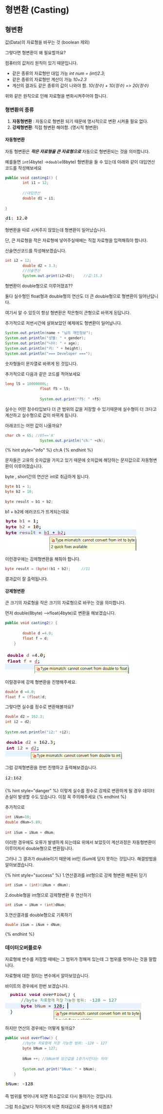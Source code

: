 # 형변환 \(Casting\)

## 형변환

값\(Data\)의 자료형을 바꾸는 것 \(boolean 제외\)



그렇다면 형변환이 왜 필요할까요?

컴퓨터의 값처리 원칙이 있기 때문입니다.

* 같은 종류의 자료형만 대입 가능   _int num = \(int\)2.3;_
* 같은 종류의 자료형만 계산이 가능 _10+2.3_
* 계산의 결과도 같은 종류의 값이 나와야 함. _10\(정수\) + 10\(정수\) =&gt; 20\(정수\)_

위와 같은 원칙으로 인해 자료형을 변화시켜주어야 합니다.



### 형변환의 종류

1. **자동형변환** : 자동으로 형변환 되기 때문에 명시적으로 변환 시켜줄 필요 없다.
2. **강제형변환**: 직접 형변환 해야함. \(명시적 형변환\)

#### 

#### 자동형변환

자동 형변환은 _**작은 자료형을 큰 자료형으로**_ 자동으로 형변환되는 것을 의미합니다.

예를들면 `int`\(4byte\) -&gt;`double`\(8byte\) 형변환을 들 수 있는데 아래와 같이 대입연산 코드를 작성해보세요

```java
public void casting1() {
		int i1 = 12;
		
		//대입연산
		double d1 = i1;
		
}
```

![12.0&#xC774;&#xB77C;&#xB294; &#xACB0;&#xACFC;&#xAC12;&#xC774; &#xCD9C;&#xB825;&#xB42C;&#xC2B5;&#xB2C8;&#xB2E4;.](../../.gitbook/assets/image%20%2840%29.png)

형변환을 따로 시켜주지 않았는데 형변환이 일어났습니다.

단, 큰 자료형을 작은 자료형에 넣어주실때에는 직접 자료형을 입력해줘야 합니다.

산술연산코드를 작성해보겠습니다.

```java
int i2 = 12;
		double d2 = 3.3;
		//산술연산
		System.out.print(i2+d2);    //값:15.3
```

형변환이 double형으로 이루어졌죠?? 

둘다 실수형인 float형과 double형의 연산도 더 큰 double형으로 형변환이 일어난답니다.

여기서 알 수 있듯이 항상 형변환은 작은형이 큰형으로 바뀌게 된답니다.

추가적으로 저번시간에 살펴보았던 예제에도 형변환이 일어납니다.

```java
System.out.println(name + "님의 개인정보");
System.out.println("성별: " + gender);
System.out.println("나이: " + age);
System.out.println("키: " + height);
System.out.println("=== Developer ===");
```

숫자형들이 문자열로 바뀌게 된 것입니다.

추가적으로 다음과 같은 코드를 적어보세요

```java
long l5 = 10000000L;
				float f5 = l5;
				
				System.out.print("f5: " +f5)
```

실수는 어떤 정수타입보다 더 큰 범위의 값을 저장할 수 있기때문에 실수형이 더 크다고 계산하고 실수형으로 값이 바뀌게 됩니다.

아래코드는 어떤 값이 나올까요?

```java
char ch = 65; //65=='A'
				System.out.println("ch:" +ch);
```

{% hint style="info" %}
ch:A
{% endhint %}

문자들은 고유의 숫자값을 가지고 있기 때문에 숫자값에 해당하는 문자값으로 자동형변환이 이루어졌습니다.

byte , short간의 연산은 int로 취급하게 됩니다.

```java
byte b1 = 1;
byte b2 = 10;

byte result = b1 + b2;
```

b1 + b2에 에러코드가 뜨게되는데요

![int&#xD615;&#xC774;&#xB77C;&#xACE0; &#xB098;&#xC635;&#xB2C8;&#xB2E4;.](../../.gitbook/assets/image%20%2837%29.png)

이런경우에는 강제형변환을 해줘야 합니다.

```java
byte result = (byte)(b1 + b2);     //11
```

결과값이 잘 출력됩니다.



#### 강제형변환

큰 크기의 자료형을 작은 크기의 자료형으로 바꾸는 것을 의미합니다.

먼저 double\(8byte\)  --&gt;float\(4byte\)로 변환을 해보겠습니다.

```java
public void casting2() {
		
		double d =4.0;
		float f = d;	
	}
```

![&#xC774;&#xB7F0; &#xC5D0;&#xB7EC;&#xAC00; &#xB098;&#xD0C0;&#xB0A9;&#xB2C8;&#xB2E4;.](../../.gitbook/assets/image%20%2833%29.png)

이럴경우에 강제 형변환을 진행해주세요.

```java
double d =4.0;
float f = (float)d;
```

그렇다면 실수를 정수로 변환해볼까요?

```java
double d2 = 162.3;
int i2 = d2;

System.out.println("i2:" +i2);
```

![&#xC704;&#xC640; &#xAC19;&#xC740; &#xC5D0;&#xB7EC;&#xAC00; &#xBC1C;&#xC0DD;&#xD569;&#xB2C8;&#xB2E4;.](../../.gitbook/assets/image%20%2867%29.png)

그럼 강제형변환을 한번 진행하고 출력해보겠습니다.

![&#xC18C;&#xC218;&#xC810;&#xC774; &#xC5C6;&#xC5B4;&#xC9C4;&#xAC8C; &#xBCF4;&#xC774;&#xC2DC;&#xB098;&#xC694;?](../../.gitbook/assets/image%20%2854%29.png)

{% hint style="danger" %}
이렇게 실수를 정수로 강제로 변환하게 될 경우 데이터손실이 발생할 수도 있습니다. 이점 꼭 주의해주세요
{% endhint %}

추가적으로 

```java
int iNum=10;
double dNum=5.89;
		
int iSum = iNum + dNum;
```

이러한 경우에도 오류가 발생하게 되는데요 위에서 보았듯이 계산과정은 자동형변환이 이루어져서 double형으로 변환됩니다. 

그러나 그 결과가 double이기 때문에 int인  iSum에 담지 못하는 것입니다.  해결방법을 알아보겠습니다.

{% hint style="success" %}
1.연산결과를 int형으로 강제 형변환 해준뒤 담기

```java
int iSum = (int)(iNum + dNum);
```

2.double형을 int형으로 강제형변환 후 연산하기

```java
int iSum = iNum + (int)dNum;
```

3.연산결과를 double형으로 기록하기

```java
double iSum = iNum + dNum;
```
{% endhint %}

### 데이터오버플로우

자료형에 변수를 저장할 때에는 그 범위가 정해져 있는데 그 범위를 벗어나는 것을 말합니다.

자료형에 대한 정리는 변수에서 알아보았습니다.

바이트의 경우에서 한번 보겠습니다. 

![&#xBC94;&#xC704;&#xB97C; &#xBC97;&#xC5B4;&#xB098;&#xBA74; &#xC790;&#xB3D9;&#xC73C;&#xB85C; &#xC54C;&#xB824;&#xC90D;&#xB2C8;&#xB2E4;.](../../.gitbook/assets/image%20%2843%29.png)

하지만 연산의 경우에는 어떻게 될까요?

```java
public void overflow() {
		//byte 자료형에 저장 가능한 범위: -128 ~ 127
		byte bNum = 127; 
		
		bNum ++; //bNum에 담긴값을 1증가시킨다는 의미
		
		System.out.print("bNum: " + bNum);
	}
```

![-128&#xC774; &#xB098;&#xC654;&#xC2B5;&#xB2C8;&#xB2E4;.](../../.gitbook/assets/image%20%2844%29.png)

즉 범위를 벗어나게 되면 최소값으로 다시 돌아가는 것입니다.

그럼 최소값보다 작아지게 되면 최대값으로 돌아가게 되겠죠?



